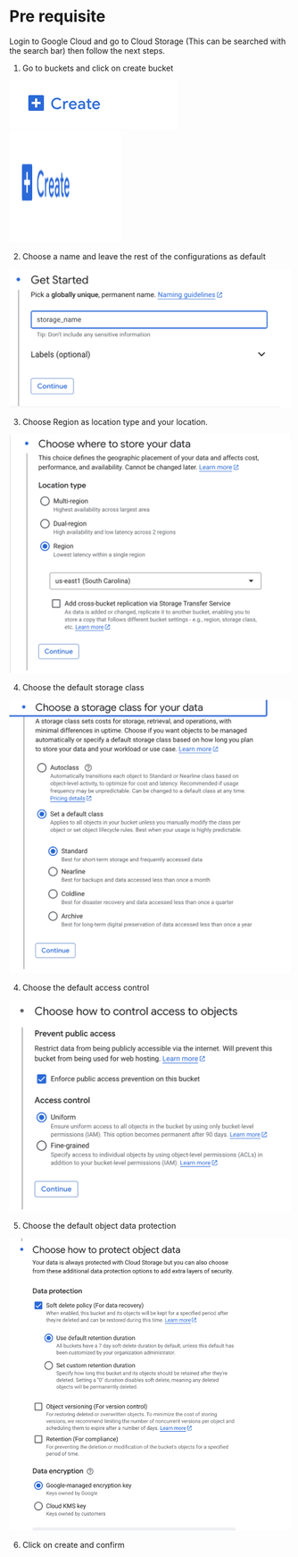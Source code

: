 # Pre requisite

Login to Google Cloud and go to Cloud Storage (This can be searched with the search bar) then follow the next steps.



1. Go to buckets and click on create bucket

![Create Bucket ](image/createbucket.png)
<img src="image/createbucket.png" width="200" height="200" />


2. Choose a name and leave the rest of the configurations as default


![Choose name](image/namedefaults.png)

3. Choose  Region as location type and your location.  

![Choose region](image/region.png)

4. Choose the default storage class  

![Choose storage class](image/storageclass.png)

4. Choose the default access control  

![Choose access](image/controlaccess.png)

5. Choose the default object data protection   

![Choose protection](image/dataprotection.png)

6. Click on create and confirm
